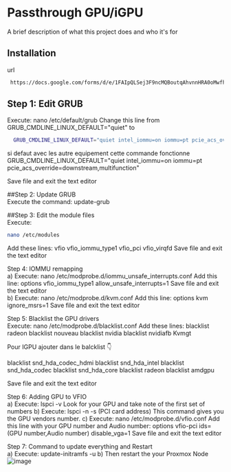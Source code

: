 # Passthrough GPU/iGPU 

A brief description of what this project does and who it's for


## Installation

url

```bash
 https://docs.google.com/forms/d/e/1FAIpQLSej3F9ncMQBoutqAhvnnHRA0oMwfhlqRAs2urbmpgDVSQhS6A/viewform?usp=sf_link
```

## Step 1: Edit GRUB  
  Execute: nano /etc/default/grub 
     Change this line from 
   GRUB_CMDLINE_LINUX_DEFAULT="quiet"
     to 
 ```bash
   GRUB_CMDLINE_LINUX_DEFAULT="quiet intel_iommu=on iommu=pt pcie_acs_override=downstream,multifunction nofb nomodeset video=vesafb:off,efifb:off"
 ```
si defaut avec les autre equipement cette commande fonctionne
GRUB_CMDLINE_LINUX_DEFAULT="quiet intel_iommu=on iommu=pt pcie_acs_override=downstream,multifunction"

  Save file and exit the text editor  
   
##Step 2: Update GRUB  
  Execute the command: update-grub 
   
##Step 3: Edit the module files   
  Execute:  
```bash
nano /etc/modules
```

   Add these lines: 
   vfio
   vfio_iommu_type1
   vfio_pci
   vfio_virqfd
  Save file and exit the text editor  
   
Step 4: IOMMU remapping  
 a) Execute: nano /etc/modprobe.d/iommu_unsafe_interrupts.conf 
     Add this line: 
   options vfio_iommu_type1 allow_unsafe_interrupts=1
     Save file and exit the text editor  
 b) Execute: nano /etc/modprobe.d/kvm.conf 
     Add this line: 
   options kvm ignore_msrs=1
  Save file and exit the text editor  
   
Step 5: Blacklist the GPU drivers  
  Execute: nano /etc/modprobe.d/blacklist.conf 
     Add these lines: 
blacklist radeon
blacklist nouveau
blacklist nvidia
blacklist nvidiafb
Kvmgt

Pour IGPU  ajouter dans le balcklist 👇

blacklist snd_hda_codec_hdmi
blacklist snd_hda_intel
blacklist snd_hda_codec
blacklist snd_hda_core
blacklist radeon
blacklist amdgpu

  Save file and exit the text editor  
   
Step 6: Adding GPU to VFIO  
 a) Execute: lspci -v 
     Look for your GPU and take note of the first set of numbers 
 b) Execute: lspci -n -s (PCI card address) 
   This command gives you the GPU vendors number.
 c) Execute: nano /etc/modprobe.d/vfio.conf 
     Add this line with your GPU number and Audio number: 
   options vfio-pci ids=(GPU number,Audio number) disable_vga=1
  Save file and exit the text editor  
   
Step 7: Command to update everything and Restart  
 a) Execute: update-initramfs -u 
 b) Then restart the your Proxmox Node
![image](https://github.com/user-attachments/assets/2fab3004-c71f-40ba-80dd-7a37fdf825b8)
